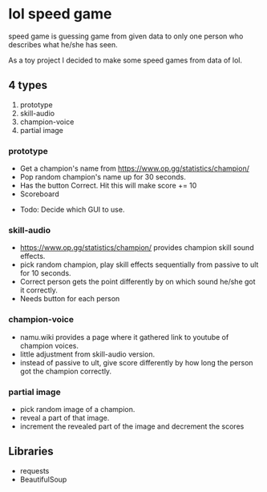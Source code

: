 # lol speed game

speed game is guessing game from given data to only one person who
describes what he/she has seen.

As a toy project I decided to make some speed games from data of lol.

## 4 types
1. prototype
2. skill-audio
3. champion-voice
4. partial image

### prototype

* Get a champion's name from https://www.op.gg/statistics/champion/
* Pop random champion's name up for 30 seconds.
* Has the button Correct. Hit this will make score += 10
* Scoreboard

- Todo: Decide which GUI to use.

### skill-audio

* https://www.op.gg/statistics/champion/ provides champion skill sound effects.
* pick random champion, play skill effects sequentially from passive
to ult for 10 seconds.
* Correct person gets the point differently by on which sound he/she
got it correctly.
* Needs button for each person

### champion-voice

* namu.wiki provides a page where it gathered link to youtube of
champion voices.
* little adjustment from skill-audio version.
* instead of passive to ult, give score differently by how long the
person got the champion correctly.

### partial image

* pick random image of a champion.
* reveal a part of that image.
* increment the revealed part of the image and decrement the scores

## Libraries
* requests
* BeautifulSoup